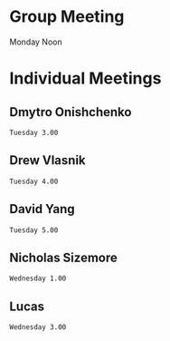 # Group Meeting

Monday Noon

# Individual Meetings

## Dmytro Onishchenko
    Tuesday 3.00

## Drew Vlasnik
    Tuesday 4.00
    
## David Yang
    Tuesday 5.00
    
## Nicholas Sizemore
    Wednesday 1.00

## Lucas
    Wednesday 3.00


